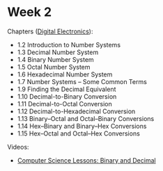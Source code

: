 # Week 2

Chapters ([Digital Electronics](https://annas-archive.org/md5/3f538094613f595ccd218b310a6bfb28)):
- 1.2 Introduction to Number Systems
- 1.3 Decimal Number System
- 1.4 Binary Number System
- 1.5 Octal Number System
- 1.6 Hexadecimal Number System
- 1.7 Number Systems – Some Common Terms
- 1.9 Finding the Decimal Equivalent
- 1.10 Decimal-to-Binary Conversion
- 1.11 Decimal-to-Octal Conversion
- 1.12 Decimal-to-Hexadecimal Conversion
- 1.13 Binary–Octal and Octal–Binary Conversions
- 1.14 Hex–Binary and Binary–Hex Conversions
- 1.15 Hex–Octal and Octal–Hex Conversions


Videos:
- [Computer Science Lessons: Binary and Decimal](https://www.youtube.com/watch?v=cJNm938Xwao)
